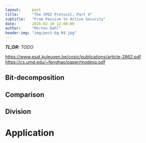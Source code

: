 ```yaml
---
layout:     post
title:      "The SPDZ Protocol, Part 4"
subtitle:   "From Passive to Active Security"
date:       2016-02-10 12:00:00
author:     "Morten Dahl"
header-img: "img/post-bg-04.jpg"
---
```


<em><strong>TL;DR:</strong> TODO</em> 

https://www.esat.kuleuven.be/cosic/publications/article-2862.pdf
https://cs.umd.edu/~fenghao/paper/modexp.pdf


## Bit-decomposition

## Comparison

## Division


# Application
